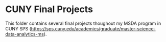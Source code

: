# CUNY Final Projects
This folder contains several final projects thoughout my MSDA program in CUNY SPS (https://sps.cuny.edu/academics/graduate/master-science-data-analytics-ms). 
